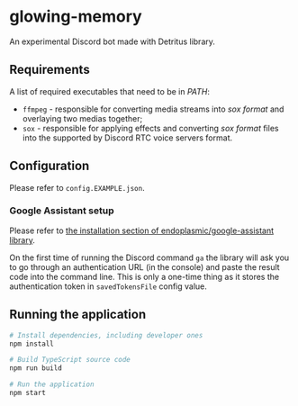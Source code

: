 # glowing-memory
An experimental Discord bot made with Detritus library.

## Requirements
A list of required executables that need to be in *PATH*:
- `ffmpeg` - responsible for converting media streams into *sox format* and overlaying two medias together;
- `sox` - responsible for applying effects and converting *sox format* files into the supported by Discord RTC voice servers format.

## Configuration
Please refer to `config.EXAMPLE.json`.

### Google Assistant setup
Please refer to [the installation section of endoplasmic/google-assistant library](https://github.com/endoplasmic/google-assistant#installation).

On the first time of running the Discord command `ga` the library will ask you to go through an authentication URL (in the console)
and paste the result code into the command line. This is only a one-time thing as it stores the authentication token in `savedTokensFile`
config value.

## Running the application
```bash
# Install dependencies, including developer ones
npm install

# Build TypeScript source code
npm run build

# Run the application
npm start
```